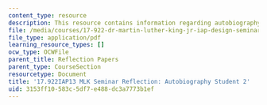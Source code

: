 ```yaml
---
content_type: resource
description: This resource contains information regarding autobiography student 2.
file: /media/courses/17-922-dr-martin-luther-king-jr-iap-design-seminar-january-iap-2013/3153ff10583c5df7e488dc3a7773b1ef_MIT17_922IAP13_RefPapr3B.pdf
file_type: application/pdf
learning_resource_types: []
ocw_type: OCWFile
parent_title: Reflection Papers
parent_type: CourseSection
resourcetype: Document
title: '17.922IAP13 MLK Seminar Reflection: Autobiography Student 2'
uid: 3153ff10-583c-5df7-e488-dc3a7773b1ef
---
```

